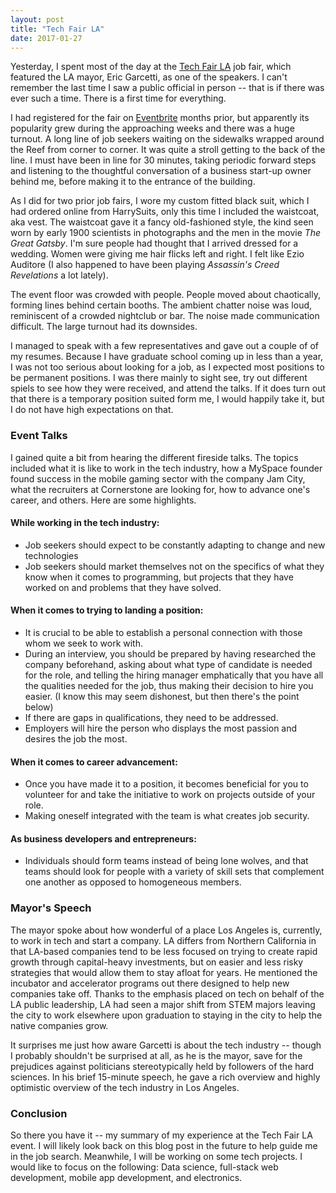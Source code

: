 ```yaml
---
layout: post
title: "Tech Fair LA"
date: 2017-01-27
---
```


Yesterday, I spent most of the day at the [Tech Fair LA](https://www.lamayor.org/TechFairLA) job fair, which featured the LA mayor, Eric Garcetti, as one of the speakers.  I can't remember the last time I saw a public official in person -- that is if there was ever such a time.  There is a first time for everything.

I had registered for the fair on [Eventbrite](https://www.eventbrite.com/) months prior, but apparently its popularity grew during the approaching weeks and there was a huge turnout.  A long line of job seekers waiting on the sidewalks wrapped around the Reef from corner to corner.  It was quite a stroll getting to the back of the line.  I must have been in line for 30 minutes, taking periodic forward steps and listening to the thoughtful conversation of a business start-up owner behind me, before making it to the entrance of the building.

As I did for two prior job fairs, I wore my custom fitted black suit, which I had ordered online from HarrySuits, only this time I included the waistcoat, aka vest.  The waistcoat gave it a fancy old-fashioned style, the kind seen worn by early 1900 scientists in photographs and the men in the movie *The Great Gatsby*.  I'm sure people had thought that I arrived dressed for a wedding.  Women were giving me hair flicks left and right.  I felt like Ezio Auditore (I also happened to have been playing *Assassin's Creed Revelations* a lot lately).

The event floor was crowded with people.  People moved about chaotically, forming lines behind certain booths.  The ambient chatter noise was loud, reminiscent of a crowded nightclub or bar.  The noise made communication difficult.  The large turnout had its downsides.

I managed to speak with a few representatives and gave out a couple of of my resumes. Because I have graduate school coming up in less than a year, I was not too serious about looking for a job, as I expected most positions to be permanent positions.  I was there mainly to sight see, try out different spiels to see how they were received, and attend the talks.  If it does turn out that there is a temporary position suited form me, I would happily take it, but I do not have high expectations on that.

### Event Talks

I gained quite a bit from hearing the different fireside talks.  The topics included what it is like to work in the tech industry, how a MySpace founder found success in the mobile gaming sector with the company Jam City, what the recruiters at Cornerstone are looking for, how to advance one's career, and others.  Here are some highlights.

#### While working in the tech industry:

* Job seekers should expect to be constantly adapting to change and new technologies
* Job seekers should market themselves not on the specifics of what they know when it comes to programming, but projects that they have worked on and problems that they have solved.

#### When it comes to trying to landing a position:

* It is crucial to be able to establish a personal connection with those whom we seek to work with.
* During an interview, you should be prepared by having researched the company beforehand, asking about what type of candidate is needed for the role, and telling the hiring manager emphatically that you have all the qualities needed for the job, thus making their decision to hire you easier.  (I know this may seem dishonest, but then there's the point below)
* If there are gaps in qualifications, they need to be addressed.
* Employers will hire the person who displays the most passion and desires the job the most.

#### When it comes to career advancement:

* Once you have made it to a position, it becomes beneficial for you to volunteer for and take the initiative to work on projects outside of your role.
* Making oneself integrated with the team is what creates job security.

#### As business developers and entrepreneurs:

* Individuals should form teams instead of being lone wolves, and that teams should look for people with a variety of skill sets that complement one another as opposed to homogeneous members.

### Mayor's Speech

The mayor spoke about how wonderful of a place Los Angeles is, currently, to work in tech and start a company.  LA differs from Northern California in that LA-based companies tend to be less focused on trying to create rapid growth through capital-heavy investments, but on easier and less risky strategies that would allow them to stay afloat for years.  He mentioned the incubator and accelerator programs out there designed to help new companies take off.  Thanks to the emphasis placed on tech on behalf of the LA public leadership, LA had seen a major shift from STEM majors leaving the city to work elsewhere upon graduation to staying in the city to help the native companies grow.

It surprises me just how aware Garcetti is about the tech industry -- though I probably shouldn't be surprised at all, as he is the mayor, save for the prejudices against politicians stereotypically held by followers of the hard sciences.  In his brief 15-minute speech, he gave a rich overview and highly optimistic overview of the tech industry in Los Angeles.

### Conclusion ###

So there you have it -- my summary of my experience at the Tech Fair LA event.  I will likely look back on this blog post in the future to help guide me in the job search.  Meanwhile, I will be working on some tech projects.  I would like to focus on the following:  Data science, full-stack web development, mobile app development, and electronics.